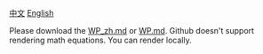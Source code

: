 [中文](./README_zh.md) [English](./README.md)

Please download the [WP_zh.md](WP_zh.md) or [WP.md](WP.md). Github doesn't support rendering math equations. You can render locally. 
